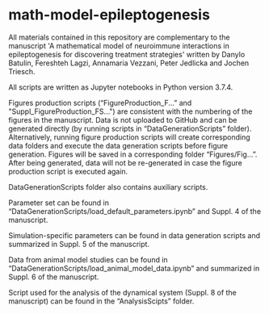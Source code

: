 # math-model-epileptogenesis

All materials contained in this repository are complementary to the manuscript 'A mathematical model of neuroimmune interactions in epileptogenesis for discovering treatment strategies' written by Danylo Batulin, Fereshteh Lagzi, Annamaria Vezzani, Peter Jedlicka and Jochen Triesch.

All scripts are written as Jupyter notebooks in Python version 3.7.4.

Figures production scripts (“FigureProduction_F...” and "Suppl_FigureProduction_FS...") are consistent with the numbering of the figures in the manuscript. Data is not uploaded to GitHub and can be generated directly (by running scripts in “DataGenerationScripts” folder). Alternatively, running figure production scripts will create corresponding data folders and execute the data generation scripts before figure generation. Figures will be saved in a corresponding folder “Figures/Fig...”. After being generated, data will not be re-generated in case the figure production script is executed again.

DataGenerationScripts folder also contains auxiliary scripts.

Parameter set can be found in “DataGenerationScripts/load_default_parameters.ipynb” and Suppl. 4 of the manuscript.

Simulation-specific parameters can be found in data generation scripts and summarized in Suppl. 5 of the manuscript.

Data from animal model studies can be found in “DataGenerationScripts/load_animal_model_data.ipynb” and summarized in Suppl. 6 of the manuscript. 

Script used for the analysis of the dynamical system (Suppl. 8 of the manuscript) can be found in the “AnalysisScipts” folder.
